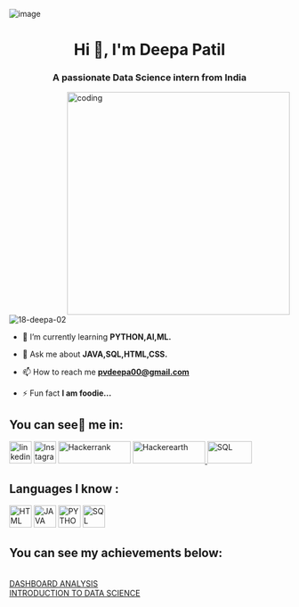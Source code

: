 ![image](https://user-images.githubusercontent.com/121683172/230956377-5863d3dc-22fe-4654-8481-536674d52ee6.png)
<h1 align="center">Hi 👋, I'm Deepa Patil</h1>
<h3 align="center">A passionate Data Science intern from India</h3>

<img align="right" alt="coding" width="400" src="https://user-images.githubusercontent.com/121683172/230958199-4d3c41c9-8201-43b6-adae-c5d59846ec35.gif">


<p align="left"> <img src="https://komarev.com/ghpvc/?username=18-deepa-02&label=Profile%20views&color=0e75b6&style=flat" alt="18-deepa-02" /> </p>

- 🌱 I’m currently learning **PYTHON,AI,ML.**

- 💬 Ask me about **JAVA,SQL,HTML,CSS.**

- 📫 How to reach me **pvdeepa00@gmail.com**

- ⚡ Fun fact **I am foodie...**



<h2 align="left">You can see👀 me in:</h2>
<p align="left">
<a href="https://linkedin.com/in/deepa-patil-123151236" target="blank"><img src="https://user-images.githubusercontent.com/121683172/230781072-cf7ca562-c58d-4103-88cb-1d903129fc6d.png" alt="linkedin" width="40" height="40"></a>
<a href="https://instagram.com/_deeps_vp_" target="blank"><img src="https://user-images.githubusercontent.com/121683172/230781568-e1d8af23-99e2-427c-873d-f03245a9d0e3.png" alt="Instagram" width="40" height="40"></a>
<a href="https://www.hackerrank.com/pvdeepa00" target="blank"><img src="https://user-images.githubusercontent.com/121683172/230781896-d9f30924-c3ea-4a49-8a73-dadc885347a8.png" alt="Hackerrank" width="130" height="40"></a>
<a href="https://www.hackerearth.com/@pvdeepa00" target="blank"><img src="https://user-images.githubusercontent.com/121683172/230782082-ed186c43-ad0b-4b82-850d-6899125281f2.png" alt="Hackerearth"  width="130" height="40"</a>
 <a href="https://infyspringboard.onwingspan.com/web/en/app/profile/dashboard" target="blank"><img src="https://user-images.githubusercontent.com/121683172/234960577-8b1c320d-d92f-4bd4-b1a8-b7cb4b599409.png" alt="SQL" width="80" height="40"></a><br>
<h2 align="left">Languages I know :</h2>
<a href="https://www.w3schools.com/html" target="blank"><img src="https://user-images.githubusercontent.com/121683172/230787378-41404069-7fc6-4ffb-b1c3-bdfb4d076e0c.png" alt="HTML" width="40" height="40"></a>
<a href="https://www.w3schools.com/java" target="blank"><img src="https://user-images.githubusercontent.com/121683172/230787534-3a0148a9-e4cc-4503-8c94-782eb0f0def0.png" alt="JAVA" width="40" height="40"></a>
<a href="https://www.w3schools.com/python" target="blank"><img src="https://user-images.githubusercontent.com/121683172/230787728-b99dc987-9fe8-4845-aa1e-42ff2b63d7e2.png" alt="PYTHON" width="40" height="40"></a>
<a href="https://www.w3schools.com/mysql" target="blank"><img src="https://user-images.githubusercontent.com/121683172/230788000-874b6a73-923b-4c2a-9771-69341290ab05.png" alt="SQL" width="40" height="40"></a>
  <h2 align="left">You can see my achievements below:</h2><br>
 <a href="https://infyspringboard.onwingspan.com/public-assets/infosysheadstart/cert/lex_auth_01350157401359974410728/1-c681851a-8803-4cc4-a256-3a28756ca5c5.pdf" target="blank">DASHBOARD ANALYSIS</a><br>
<a href="https://infyspringboard.onwingspan.com/public-assets/infosysheadstart/cert/lex_12666306402263577000_shared/1-e61ccd31-f820-4588-a4fb-3b363e7d5060.pdf" target="blank">INTRODUCTION TO DATA SCIENCE</a>
